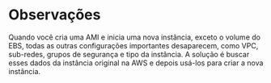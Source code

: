 # Observações
Quando você cria uma AMI e inicia uma nova instância, exceto o volume do EBS, todas as outras configurações importantes desaparecem, como VPC, sub-redes, grupos de segurança e tipo da instância.
A solução é buscar esses dados da instância original na AWS e depois usá-los para criar a nova instância.